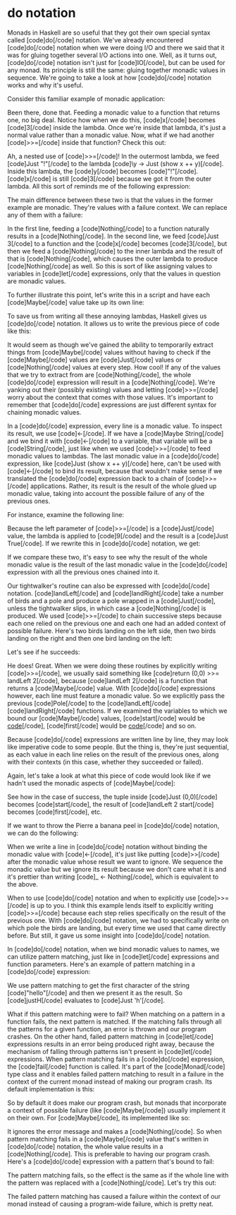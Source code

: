 do notation
===========

Monads in Haskell are so useful that they got their own special syntax called [code]do[/code] notation. We've already encountered [code]do[/code] notation when we were doing I/O and there we said that it was for gluing together several I/O actions into one. Well, as it turns out, [code]do[/code] notation isn't just for [code]IO[/code], but can be used for any monad. Its principle is still the same: gluing together monadic values in sequence. We're going to take a look at how [code]do[/code] notation works and why it's useful.

Consider this familiar example of monadic application:

Been there, done that. Feeding a monadic value to a function that returns one, no big deal. Notice how when we do this, [code]x[/code] becomes [code]3[/code] inside the lambda. Once we're inside that lambda, it's just a normal value rather than a monadic value. Now, what if we had another [code]&gt;&gt;=[/code] inside that function? Check this out:

Ah, a nested use of [code]&gt;&gt;=[/code]! In the outermost lambda, we feed [code]Just "!"[/code] to the lambda [code]\y -&gt; Just (show x ++ y)[/code]. Inside this lambda, the [code]y[/code] becomes [code]"!"[/code]. [code]x[/code] is still [code]3[/code] because we got it from the outer lambda. All this sort of reminds me of the following expression:

The main difference between these two is that the values in the former example are monadic. They're values with a failure context. We can replace any of them with a failure:

In the first line, feeding a [code]Nothing[/code] to a function naturally results in a [code]Nothing[/code]. In the second line, we feed [code]Just 3[/code] to a function and the [code]x[/code] becomes [code]3[/code], but then we feed a [code]Nothing[/code] to the inner lambda and the result of that is [code]Nothing[/code], which causes the outer lambda to produce [code]Nothing[/code] as well. So this is sort of like assigning values to variables in [code]let[/code] expressions, only that the values in question are monadic values.

To further illustrate this point, let's write this in a script and have each [code]Maybe[/code] value take up its own line:

To save us from writing all these annoying lambdas, Haskell gives us [code]do[/code] notation. It allows us to write the previous piece of code like this:

It would seem as though we've gained the ability to temporarily extract things from [code]Maybe[/code] values without having to check if the [code]Maybe[/code] values are [code]Just[/code] values or [code]Nothing[/code] values at every step. How cool! If any of the values that we try to extract from are [code]Nothing[/code], the whole [code]do[/code] expression will result in a [code]Nothing[/code]. We're yanking out their (possibly existing) values and letting [code]&gt;&gt;=[/code] worry about the context that comes with those values. It's important to remember that [code]do[/code] expressions are just different syntax for chaining monadic values.

In a [code]do[/code] expression, every line is a monadic value. To inspect its result, we use [code]&lt;-[/code]. If we have a [code]Maybe String[/code] and we bind it with [code]&lt;-[/code] to a variable, that variable will be a [code]String[/code], just like when we used [code]&gt;&gt;=[/code] to feed monadic values to lambdas. The last monadic value in a  [code]do[/code] expression, like [code]Just (show x ++ y)[/code] here, can't be used with [code]&lt;-[/code] to bind its result, because that wouldn't make sense if we translated the [code]do[/code] expression back to a chain of [code]&gt;&gt;=[/code] applications. Rather, its result is the result of the whole glued up monadic value, taking into account the possible failure of any of the previous ones.

For instance, examine the following line:

Because the left parameter of [code]&gt;&gt;=[/code] is a [code]Just[/code] value, the lambda is applied to [code]9[/code] and the result is a [code]Just True[/code]. If we rewrite this in [code]do[/code] notation, we get:

If we compare these two, it's easy to see why the result of the whole monadic value is the result of the last monadic value in the [code]do[/code] expression with all the previous ones chained into it.

Our tightwalker's routine can also be expressed with [code]do[/code] notation. [code]landLeft[/code] and [code]landRight[/code] take a number of birds and a pole and produce a pole wrapped in a [code]Just[/code], unless the tightwalker slips, in which case a [code]Nothing[/code] is produced. We used [code]&gt;&gt;=[/code] to chain successive steps because each one relied on the previous one and each one had an added context of possible failure. Here's two birds landing on the left side, then two birds landing on the right and then one bird landing on the left:

Let's see if he succeeds:

He does! Great. When we were doing these routines by explicitly writing [code]&gt;&gt;=[/code], we usually said something like [code]return (0,0) &gt;&gt;= landLeft 2[/code], because [code]landLeft 2[/code] is a function that returns a [code]Maybe[/code] value. With [code]do[/code] expressions however, each line must feature a monadic value. So we explicitly pass the previous [code]Pole[/code] to the [code]landLeft[/code] [code]landRight[/code] functions. If we examined the variables to which we bound our [code]Maybe[/code] values, [code]start[/code] would be [code](0,0)[/code], [code]first[/code] would be [code](2,0)[/code] and so on.

Because [code]do[/code] expressions are written line by line, they may look like imperative code to some people. But the thing is, they're just sequential, as each value in each line relies on the result of the previous ones, along with their contexts (in this case, whether they succeeded or failed).

Again, let's take a look at what this piece of code would look like if we hadn't used the monadic aspects of [code]Maybe[/code]:

See how in the case of success, the tuple inside [code]Just (0,0)[/code] becomes [code]start[/code], the result of [code]landLeft 2 start[/code] becomes [code]first[/code], etc.

If we want to throw the Pierre a banana peel in [code]do[/code] notation, we can do the following:

When we write a line in [code]do[/code] notation without binding the monadic value with [code]&lt;-[/code], it's just like putting [code]&gt;&gt;[/code] after the monadic value whose result we want to ignore. We sequence the monadic value but we ignore its result because we don't care what it is and it's prettier than writing [code]_ &lt;- Nothing[/code], which is equivalent to the above.

When to use [code]do[/code] notation and when to explicitly use [code]&gt;&gt;=[/code] is up to you. I think this example lends itself to explicitly writing [code]&gt;&gt;=[/code] because each step relies specifically on the result of the previous one. With [code]do[/code] notation, we had to specifically write on which pole the birds are landing, but every time we used that came directly before. But still, it gave us some insight into [code]do[/code] notation.

In [code]do[/code] notation, when we bind monadic values to names, we can utilize pattern matching, just like in [code]let[/code] expressions and function parameters. Here's an example of pattern matching in a [code]do[/code] expression:

We use pattern matching to get the first character of the string [code]"hello"[/code] and then we present it as the result. So [code]justH[/code] evaluates to [code]Just 'h'[/code].

What if this pattern matching were to fail? When matching on a pattern in a function fails, the next pattern is matched. If the matching falls through all the patterns for a given function, an error is thrown and our program crashes. On the other hand, failed pattern matching in [code]let[/code] expressions results in an error being produced right away, because the mechanism of falling through patterns isn't present in [code]let[/code] expressions. When pattern matching fails in a [code]do[/code] expression, the [code]fail[/code] function is called. It's part of the [code]Monad[/code] type class and it enables failed pattern matching to result in a failure in the context of the current monad instead of making our program crash. Its default implementation is this:

So by default it does make our program crash, but monads that incorporate a context of possible failure (like [code]Maybe[/code]) usually implement it on their own. For [code]Maybe[/code], its implemented like so:

It ignores the error message and makes a [code]Nothing[/code]. So when pattern matching fails in a [code]Maybe[/code] value that's written in [code]do[/code] notation, the whole value results in a [code]Nothing[/code]. This is preferable to having our program crash. Here's a [code]do[/code] expression with a pattern that's bound to fail:

The pattern matching fails, so the effect is the same as if the whole line with the pattern was replaced with a [code]Nothing[/code]. Let's try this out:

The failed pattern matching has caused a failure within the context of our monad instead of causing a program-wide failure, which is pretty neat.